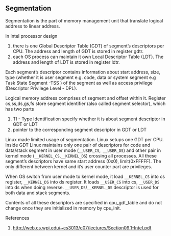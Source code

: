 ﻿## Segmentation


Segmentation is the part of memory management unit that translate logical address to linear address.

In Intel processor design

1. there is one Global Descriptor Table (GDT) of segment’s descriptors per CPU. The address and length 
of  GDT is stored in register gdtr.
2. each OS process can maintain it own Local Descriptor Table (LDT). The address and length of LDT is 
stored in register ldtr.

Each segment’s descriptor contains information about start address, size, type (whether it is user segment 
e.g. code, data or system segment e.g Task State Segment -TSS ) of the segment as well as access privilege  
(Descriptor Privilege Level - DPL).

Logical memory address comprises of segment and offset within it. Register cs,ss,ds,gs,fs store segment 
identifier (also called segment selector), which has two parts

1. TI - Type Identification specify whether it is about segment descriptor  in GDT or LDT
2. pointer to the corresponding segment descriptor in GDT  or LDT

Linux made limited usage of segmentation. Linux setups one GDT per CPU. Inside GDT Linux maintains only one 
pair of descriptors for code and data/stack segment in user mode (`__USER_CS`,` __USER_DS`) and other pair in 
kernel mode (`__KERNEL_CS`,`__KERNEL_DS`) crossing all processes. All these segment’s descriptors have same 
start address (0x0), limit(0xFFFFF). The only different between kernel and it’s user counter part are privileges.

When OS switch from user mode to kernel mode, it load `__KERNEL_CS` into cs register, `__KERNEL_DS` into ds register. 
It loads `__USER_CS` into cs, `__USER_DS` into ds when doing reverse. `__USER_DS`/`__KERNEL_DS` descriptor is used for 
both data and stack segments.

Contents of all these descriptors are specified in cpu_gdt_table and do not change once they are initialized 
in memory by  cpu_init.

References

1. http://web.cs.wpi.edu/~cs3013/c07/lectures/Section09.1-Intel.pdf
